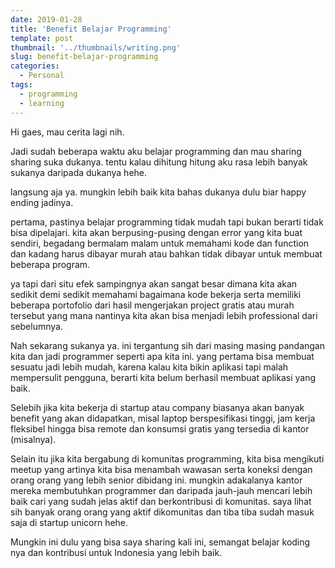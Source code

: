 ```yaml
---
date: 2019-01-28
title: 'Benefit Belajar Programming'
template: post
thumbnail: '../thumbnails/writing.png'
slug: benefit-belajar-programming
categories:
  - Personal
tags:
  - programming
  - learning
---
```



Hi gaes, mau cerita lagi nih. 

Jadi sudah beberapa waktu aku belajar programming dan mau sharing sharing suka dukanya. tentu kalau dihitung hitung aku rasa lebih banyak sukanya daripada dukanya hehe. 

langsung aja ya. mungkin lebih baik kita bahas dukanya dulu biar happy ending jadinya.

pertama, pastinya belajar programming tidak mudah tapi bukan berarti tidak bisa dipelajari. kita akan berpusing-pusing dengan error yang kita buat sendiri, begadang bermalam malam untuk memahami kode dan function dan kadang harus dibayar murah atau bahkan tidak dibayar untuk membuat beberapa program.

ya tapi dari situ efek sampingnya akan sangat besar dimana kita akan sedikit demi sedikit memahami bagaimana kode bekerja serta memiliki beberapa portofolio dari hasil mengerjakan project gratis atau murah tersebut yang mana nantinya kita akan bisa menjadi lebih professional dari sebelumnya.

Nah sekarang sukanya ya. ini tergantung sih dari masing masing pandangan kita dan jadi programmer seperti apa kita ini. yang pertama bisa membuat sesuatu jadi lebih mudah, karena kalau kita bikin aplikasi tapi malah mempersulit pengguna, berarti kita belum berhasil membuat aplikasi yang baik. 

Selebih jika kita bekerja di startup atau company biasanya akan banyak benefit yang akan didapatkan, misal laptop berspesifikasi tinggi, jam kerja fleksibel hingga bisa remote dan konsumsi gratis yang tersedia di kantor (misalnya). 

Selain itu jika kita bergabung di komunitas programming, kita bisa mengikuti meetup yang artinya kita bisa menambah wawasan serta koneksi dengan orang orang yang lebih senior dibidang ini. mungkin adakalanya kantor mereka membutuhkan programmer dan daripada jauh-jauh mencari lebih baik cari yang sudah jelas aktif dan berkontribusi di komunitas. saya lihat sih banyak orang orang yang aktif dikomunitas dan tiba tiba sudah masuk saja di startup unicorn hehe. 

Mungkin ini dulu yang bisa saya sharing kali ini, semangat belajar koding nya dan kontribusi untuk Indonesia yang lebih baik. 